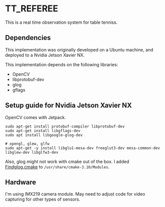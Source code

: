 # TT_REFEREE

This is a real time observation system for table tenniss.

## Dependencies

This implementation was originally developed on a Ubuntu machine, and deployed to a Nvidia Jetson Xavier NX. 

This implementation depends on the following libraries:

* OpenCV
* libprotobuf-dev
* glog
* gflags

## Setup guide for Nvidia Jetson Xavier NX

OpenCV comes with Jetpack.

```shell
sudo apt-get install protobuf-compiler libprotobuf-dev
sudo apt-get install libgflags-dev
sudo apt install libgoogle-glog-dev
```

```shell
# opengl, glew, glfw
sudo apt-get -y install libglu1-mesa-dev freeglut3-dev mesa-common-dev libglew-dev libglfw3-dev
```

Also, glog might not work with cmake out of the box. I added [Findglog.cmake](https://raw.githubusercontent.com/ceres-solver/ceres-solver/master/cmake/FindGlog.cmake) to `/usr/share/cmake-3.10/Modules`.

## Hardware

I'm using IMX219 camera module. May need to adjust code for video capturing for other types of sensors.